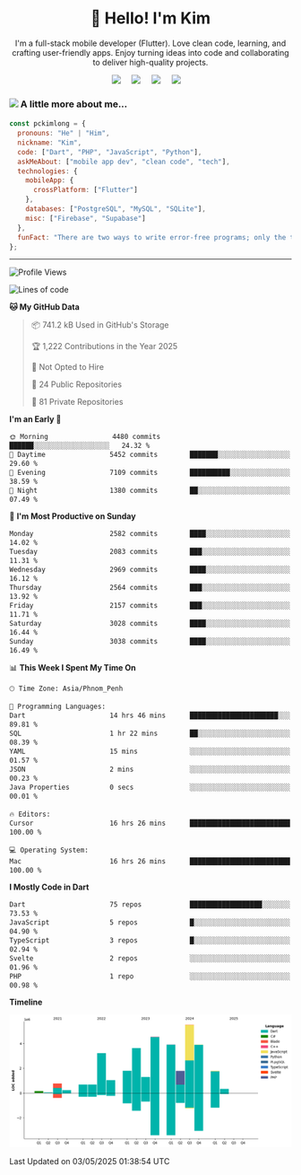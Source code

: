 <h1 align="center">👋 Hello! I'm Kim</h1>

<p align="center">
   I'm a full-stack mobile developer (Flutter). Love clean code, learning, and crafting user-friendly apps. Enjoy turning ideas into code and collaborating to deliver high-quality projects.
</p>

<p align="center">
  <a href="mailto:pochkimlong88@gmail.com"><img src="https://img.shields.io/badge/gmail-%23D14836.svg?&style=for-the-badge&logo=gmail&logoColor=white" /></a>&nbsp;&nbsp;&nbsp;&nbsp;
  <a href="https://t.me/pochkimlong/"><img src="https://img.shields.io/badge/telegram-%230077B5.svg?&style=for-the-badge&logo=telegram&logoColor=white" /></a>&nbsp;&nbsp;&nbsp;&nbsp;
  <a href="https://www.youtube.com/@PochKimlong/"><img src="https://img.shields.io/badge/youtube-%23dc2743.svg?&style=for-the-badge&logo=youtube&logoColor=white" /></a>&nbsp;&nbsp;&nbsp;&nbsp;
  <a href="https://www.tiktok.com/@pckimlong/"><img src="https://img.shields.io/badge/tiktok-%23000000.svg?&style=for-the-badge&logo=tiktok&logoColor=white" /></a>&nbsp;&nbsp;&nbsp;&nbsp;
</p>

### <img src="https://media.giphy.com/media/VgCDAzcKvsR6OM0uWg/giphy.gif" width="50"> A little more about me...  

```javascript
const pckimlong = {
  pronouns: "He" | "Him",
  nickname: "Kim",
  code: ["Dart", "PHP", "JavaScript", "Python"],
  askMeAbout: ["mobile app dev", "clean code", "tech"],
  technologies: {
    mobileApp: {
      crossPlatform: ["Flutter"]
    },
    databases: ["PostgreSQL", "MySQL", "SQLite"],
    misc: ["Firebase", "Supabase"]
  },
  funFact: "There are two ways to write error-free programs; only the third one works."
};
```
---

<!--START_SECTION:waka-->
![Profile Views](http://img.shields.io/badge/Profile%20Views-0-blue)

![Lines of code](https://img.shields.io/badge/From%20Hello%20World%20I%27ve%20Written-35.2%20million%20lines%20of%20code-blue)

**🐱 My GitHub Data** 

> 📦 741.2 kB Used in GitHub's Storage 
 > 
> 🏆 1,222 Contributions in the Year 2025
 > 
> 🚫 Not Opted to Hire
 > 
> 📜 24 Public Repositories 
 > 
> 🔑 81 Private Repositories 
 > 
**I'm an Early 🐤** 

```text
🌞 Morning                4480 commits        ██████░░░░░░░░░░░░░░░░░░░   24.32 % 
🌆 Daytime                5452 commits        ███████░░░░░░░░░░░░░░░░░░   29.60 % 
🌃 Evening                7109 commits        ██████████░░░░░░░░░░░░░░░   38.59 % 
🌙 Night                  1380 commits        ██░░░░░░░░░░░░░░░░░░░░░░░   07.49 % 
```
📅 **I'm Most Productive on Sunday** 

```text
Monday                   2582 commits        ████░░░░░░░░░░░░░░░░░░░░░   14.02 % 
Tuesday                  2083 commits        ███░░░░░░░░░░░░░░░░░░░░░░   11.31 % 
Wednesday                2969 commits        ████░░░░░░░░░░░░░░░░░░░░░   16.12 % 
Thursday                 2564 commits        ███░░░░░░░░░░░░░░░░░░░░░░   13.92 % 
Friday                   2157 commits        ███░░░░░░░░░░░░░░░░░░░░░░   11.71 % 
Saturday                 3028 commits        ████░░░░░░░░░░░░░░░░░░░░░   16.44 % 
Sunday                   3038 commits        ████░░░░░░░░░░░░░░░░░░░░░   16.49 % 
```


📊 **This Week I Spent My Time On** 

```text
🕑︎ Time Zone: Asia/Phnom_Penh

💬 Programming Languages: 
Dart                     14 hrs 46 mins      ██████████████████████░░░   89.81 % 
SQL                      1 hr 22 mins        ██░░░░░░░░░░░░░░░░░░░░░░░   08.39 % 
YAML                     15 mins             ░░░░░░░░░░░░░░░░░░░░░░░░░   01.57 % 
JSON                     2 mins              ░░░░░░░░░░░░░░░░░░░░░░░░░   00.23 % 
Java Properties          0 secs              ░░░░░░░░░░░░░░░░░░░░░░░░░   00.01 % 

🔥 Editors: 
Cursor                   16 hrs 26 mins      █████████████████████████   100.00 % 

💻 Operating System: 
Mac                      16 hrs 26 mins      █████████████████████████   100.00 % 
```

**I Mostly Code in Dart** 

```text
Dart                     75 repos            ██████████████████░░░░░░░   73.53 % 
JavaScript               5 repos             █░░░░░░░░░░░░░░░░░░░░░░░░   04.90 % 
TypeScript               3 repos             █░░░░░░░░░░░░░░░░░░░░░░░░   02.94 % 
Svelte                   2 repos             ░░░░░░░░░░░░░░░░░░░░░░░░░   01.96 % 
PHP                      1 repo              ░░░░░░░░░░░░░░░░░░░░░░░░░   00.98 % 
```



**Timeline**

![Lines of Code chart](https://raw.githubusercontent.com/pckimlong/pckimlong/main/assets/bar_graph.png)


 Last Updated on 03/05/2025 01:38:54 UTC
<!--END_SECTION:waka-->

<!---
PochKimlong/PochKimlong is a ✨ special ✨ repository because its `README.md` (this file) appears on your GitHub profile.
You can click the Preview link to take a look at your changes.
--->
